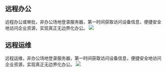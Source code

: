 ## 远程办公
远程办公或审批，非办公场地登录服务器，第一时间获取访问设备信息，便捷安全地访问企业资源，实现真正无边界化办公。
![](https://main.qcloudimg.com/raw/8a23b28a70ee09aa86af66054397856d.png)
## 远程运维
远程运维，非办公场地登录服务器，第一时间获取访问设备信息，便捷安全地访问企业资源，实现真正无边界化办公。
![](https://main.qcloudimg.com/raw/c7af9c6a9b7118a1899151843d6a371b.png)